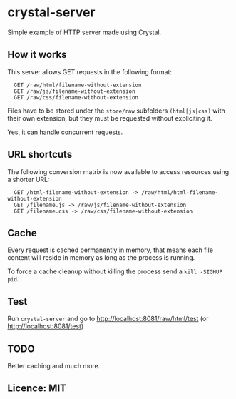 # crystal-server

Simple example of HTTP server made using Crystal.

## How it works

This server allows GET requests in the following format:

```
  GET /raw/html/filename-without-extension
  GET /raw/js/filename-without-extension
  GET /raw/css/filename-without-extension
```

Files have to be stored under the `store/raw` subfolders `(html|js|css)` with their own extension, but they must be requested without expliciting it.

Yes, it can handle concurrent requests.

## URL shortcuts

The following conversion matrix is now available to access resources using a shorter URL:

```
  GET /html-filename-without-extension -> /raw/html/html-filename-without-extension
  GET /filename.js -> /raw/js/filename-without-extension
  GET /filename.css -> /raw/css/filename-without-extension
```

## Cache

Every request is cached permanently in memory, that means each file content will reside in memory as long as the process is running.

To force a cache cleanup without killing the process send a `kill -SIGHUP pid`.

## Test

Run `crystal-server` and go to [http://localhost:8081/raw/html/test](http://localhost:8081/raw/html/test) (or [http://localhost:8081/test](http://localhost:8081/test))

## TODO

Better caching and much more.

## Licence: MIT
